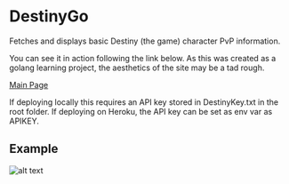 # DestinyGo
Fetches and displays basic Destiny (the game) character PvP information.

You can see it in action following the link below. As this was created as a golang learning project, the aesthetics of the site may be a tad rough.

[Main Page](https://arcane-lowlands-89340.herokuapp.com/index)

If deploying locally this requires an API key stored in DestinyKey.txt in the root folder. If deploying on Heroku, the API key can be set as env var as APIKEY.

## Example

![alt text](http://i.imgur.com/elYeu7I.png)

